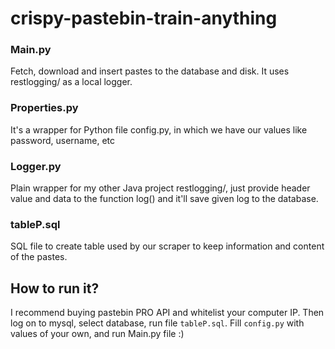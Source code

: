 # crispy-pastebin-train-anything

### Main.py
Fetch, download and insert pastes to the database and disk. It uses restlogging/ as a local logger.

### Properties.py
It's a wrapper for Python file config.py, in which we have our values like password, username, etc

### Logger.py
Plain wrapper for my other Java project restlogging/, just provide header value and data to the function log() and it'll save given log to the database.

### tableP.sql
SQL file to create table used by our scraper to keep information and content of the pastes.

## How to run it?
I recommend buying pastebin PRO API and whitelist your computer IP. Then log on to mysql, select database, run file `tableP.sql`. Fill `config.py` with values of your own, and run Main.py file :)
